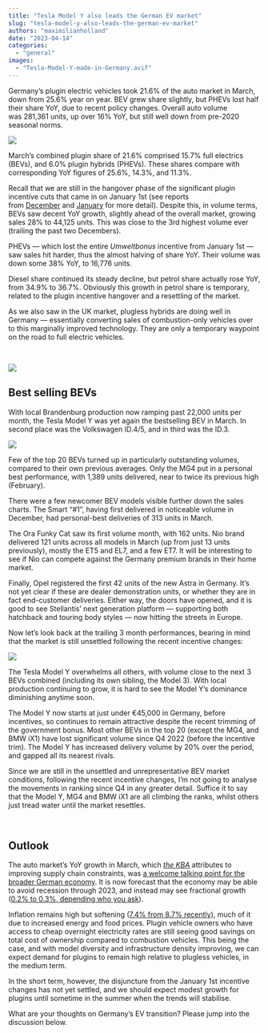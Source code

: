 ```yaml
---
title: "Tesla Model Y also leads the German EV market"
slug: "tesla-model-y-also-leads-the-german-ev-market"
authors: "maximilianholland"
date: "2023-04-14"
categories: 
  - "general"
images: 
  - "Tesla-Model-Y-made-in-Germany.avif"
---
```


Germany’s plugin electric vehicles took 21.6% of the auto market in March, down from 25.6% year on year. BEV grew share slightly, but PHEVs lost half their share YoY, due to recent policy changes. Overall auto volume was 281,361 units, up over 16% YoY, but still well down from pre-2020 seasonal norms.

![](images/March-2023-Germany-Passenger-Auto-Registrations.avif)

March’s combined plugin share of 21.6% comprised 15.7% full electrics (BEVs), and 6.0% plugin hybrids (PHEVs). These shares compare with corresponding YoY figures of 25.6%, 14.3%, and 11.3%.

Recall that we are still in the hangover phase of the significant plugin incentive cuts that came in on January 1st (see reports from [December](/2023/01/08/in-december-evs-took-more-than-half-of-the-german-car-market/) and [January](/2023/02/13/domestic-tesla-model-y-dominated-the-german-ev-market-in-january/) for more detail). Despite this, in volume terms, BEVs saw decent YoY growth, slightly ahead of the overall market, growing sales 28% to 44,125 units. This was close to the 3rd highest volume ever (trailing the past two Decembers).

PHEVs — which lost the entire _Umweltbonus_ incentive from January 1st — saw sales hit harder, thus the almost halving of share YoY. Their volume was down some 38% YoY, to 16,776 units.

Diesel share continued its steady decline, but petrol share actually rose YoY, from 34.9% to 36.7%. Obviously this growth in petrol share is temporary, related to the plugin incentive hangover and a resettling of the market.

As we also saw in the UK market, plugless hybrids are doing well in Germany — essentially converting sales of combustion-only vehicles over to this marginally improved technology. They are only a temporary waypoint on the road to full electric vehicles.

 

![](images/March-2023-Germany-Monthly-Powertrain-Market-Share.avif)

## Best selling BEVs

With local Brandenburg production now ramping past 22,000 units per month, the Tesla Model Y was yet again the bestselling BEV in March. In second place was the Volkswagen ID.4/5, and in third was the ID.3.

![](images/Germany-BEVs-March-2023.avif)

Few of the top 20 BEVs turned up in particularly outstanding volumes, compared to their own previous averages. Only the MG4 put in a personal best performance, with 1,389 units delivered, near to twice its previous high (February).

There were a few newcomer BEV models visible further down the sales charts. The Smart “#1”, having first delivered in noticeable volume in December, had personal-best deliveries of 313 units in March.

The Ora Funky Cat saw its first volume month, with 162 units. Nio brand delivered 121 units across all models in March (up from just 13 units previously), mostly the ET5 and EL7, and a few ET7. It will be interesting to see if Nio can compete against the Germany premium brands in their home market.

Finally, Opel registered the first 42 units of the new Astra in Germany. It’s not yet clear if these are dealer demonstration units, or whether they are in fact end-customer deliveries. Either way, the doors have opened, and it is good to see Stellantis’ next generation platform — supporting both hatchback and touring body styles — now hitting the streets in Europe.

Now let’s look back at the trailing 3 month performances, bearing in mind that the market is still unsettled following the recent incentive changes:

![](images/Germany-BEVs-March-23-Trailing-Qtr.avif)

The Tesla Model Y overwhelms all others, with volume close to the next 3 BEVs combined (including its own sibling, the Model 3). With local production continuing to grow, it is hard to see the Model Y’s dominance diminishing anytime soon.

The Model Y now starts at just under €45,000 in Germany, before incentives, so continues to remain attractive despite the recent trimming of the government bonus. Most other BEVs in the top 20 (except the MG4, and BMW iX1) have lost significant volume since Q4 2022 (before the incentive trim). The Model Y has increased delivery volume by 20% over the period, and gapped all its nearest rivals.

Since we are still in the unsettled and unrepresentative BEV market conditions, following the recent incentive changes, I’m not going to analyse the movements in ranking since Q4 in any greater detail. Suffice it to say that the Model Y, MG4 and BMW iX1 are all climbing the ranks, whilst others just tread water until the market resettles.

 

## Outlook

The auto market’s YoY growth in March, which _[the KBA](https://www.kba.de/DE/Presse/Pressemitteilungen/Fahrzeugzulassungen/2023/pm15_2023_n_03_23_pm_komplett.html?snn=3662144&fromStatistic=4241250&yearFilter=2023&monthFilter=03_Maerz)_ attributes to improving supply chain constraints, was [a welcome talking point for the broader German economy](https://www.capitalfm.co.ke/business/2023/04/german-factory-output-up-more-than-expected-in-february/). It is now forecast that the economy may be able to avoid recession through 2023, and instead may see fractional growth ([0.2% to 0.3%, depending who you ask](https://www.dw.com/en/germany-no-recession-expected-experts-say/a-65233142)).

Inflation remains high but softening ([7.4% from 8.7% recently](https://tradingeconomics.com/germany/indicators)), much of it due to increased energy and food prices. Plugin vehicle owners who have access to cheap overnight electricity rates are still seeing good savings on total cost of ownership compared to combustion vehicles. This being the case, and with model diversity and infrastructure density improving, we can expect demand for plugins to remain high relative to plugless vehicles, in the medium term.

In the short term, however, the disjuncture from the January 1st incentive changes has not yet settled, and we should expect modest growth for plugins until sometime in the summer when the trends will stabilise.

What are your thoughts on Germany’s EV transition? Please jump into the discussion below.
